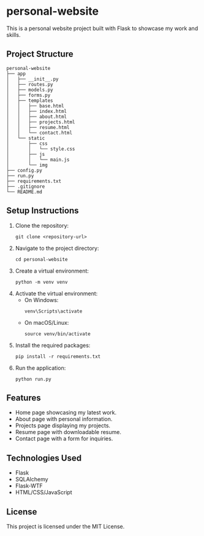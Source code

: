# personal-website
This is a personal website project built with Flask to showcase my work and skills. 

## Project Structure
```
personal-website
├── app
│   ├── __init__.py
│   ├── routes.py
│   ├── models.py
│   ├── forms.py
│   ├── templates
│   │   ├── base.html
│   │   ├── index.html
│   │   ├── about.html
│   │   ├── projects.html
│   │   ├── resume.html
│   │   └── contact.html
│   └── static
│       ├── css
│       │   └── style.css
│       ├── js
│       │   └── main.js
│       └── img
├── config.py
├── run.py
├── requirements.txt
├── .gitignore
└── README.md
```

## Setup Instructions
1. Clone the repository:
   ```
   git clone <repository-url>
   ```
2. Navigate to the project directory:
   ```
   cd personal-website
   ```
3. Create a virtual environment:
   ```
   python -m venv venv
   ```
4. Activate the virtual environment:
   - On Windows:
     ```
     venv\Scripts\activate
     ```
   - On macOS/Linux:
     ```
     source venv/bin/activate
     ```
5. Install the required packages:
   ```
   pip install -r requirements.txt
   ```
6. Run the application:
   ```
   python run.py
   ```

## Features
- Home page showcasing my latest work.
- About page with personal information.
- Projects page displaying my projects.
- Resume page with downloadable resume.
- Contact page with a form for inquiries.

## Technologies Used
- Flask
- SQLAlchemy
- Flask-WTF
- HTML/CSS/JavaScript

## License
This project is licensed under the MIT License.